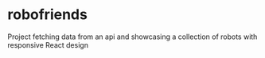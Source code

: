 # robofriends

Project fetching data from an api and showcasing a collection of robots with responsive React design
